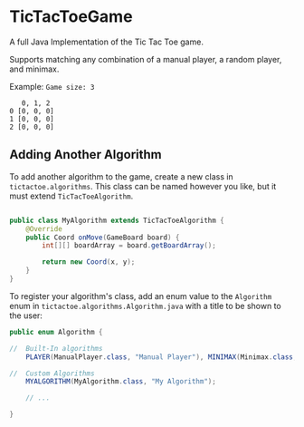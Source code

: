 # TicTacToeGame

A full Java Implementation of the Tic Tac Toe game.

Supports matching any combination of a manual player, a random player, and minimax.

Example:
`Game size: 3`
```
   0, 1, 2 
0 [0, 0, 0]
1 [0, 0, 0]
2 [0, 0, 0]
```

## Adding Another Algorithm

To add another algorithm to the game, create a new class in `tictactoe.algorithms`. This class can be named however you like, but it must extend `TicTacToeAlgorithm`.


```java

public class MyAlgorithm extends TicTacToeAlgorithm {
    @Override
    public Coord onMove(GameBoard board) {
        int[][] boardArray = board.getBoardArray();

        return new Coord(x, y);
    }
}
```

To register your algorithm's class, add an enum value to the `Algorithm` enum in `tictactoe.algorithms.Algorithm.java` with a title to be shown to the user:

```java
public enum Algorithm {

//  Built-In algorithms
    PLAYER(ManualPlayer.class, "Manual Player"), MINIMAX(Minimax.class, "Minimax"), RANDOM(Random.class, "Random"),

//  Custom Algorithms
    MYALGORITHM(MyAlgorithm.class, "My Algorithm");

    // ...

}

```

